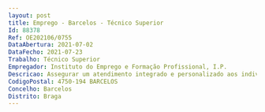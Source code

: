 ```yaml
--- 
layout: post
title: Emprego - Barcelos - Técnico Superior
Id: 88378
Ref: OE202106/0755
DataAbertura: 2021-07-02
DataFecho: 2021-07-23
Trabalho: Técnico Superior
Empregador: Instituto do Emprego e Formação Profissional, I.P.
Descricao: Assegurar um atendimento integrado e personalizado aos indivíduos e entidades, proporcionando o apoio mais adequado ao encaminhamento das solicitações colocadas  Promover o ajustamento do mercado de emprego, com vista à colocação dos candidatos e satisfação das ofertas de trabalho Promover e assegurar a divulgação, captação e ajustamento no âmbito dos programas e medidas de emprego e formação profissional do IEFP, I.P. Promover a realização de visitas a entidades empresas, com o objetivo de divulgação e acompanhamento  Assegurar o acompanhamento e análise da componente financeira dos programas e medidas do IEFP, I.P., de acordo com o enquadramento legal e normativos em vigor Elaboração de informações técnicas que fundamentem e preparem decisão superior sobre as matérias e atividades no âmbito das atribuições do centro de emprego Contribuir para a execução do plano de atividades e orçamento do centro Representar o serviço em assuntos da sua área de intervenção, sempre que designado para o efeito Execução de outras tarefas e funções técnicas para as quais se encontre habilitado e que resultem do superior interesse do serviço.
CodigoPostal: 4750-194 BARCELOS
Concelho: Barcelos
Distrito: Braga
--- 
```

